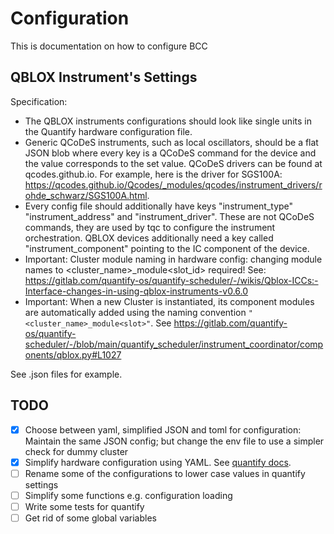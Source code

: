 # Configuration

This is documentation on how to configure BCC


## QBLOX Instrument's Settings
Specification:

- The QBLOX instruments configurations should look like single units in the Quantify hardware configuration file.
- Generic QCoDeS instruments, such as local oscillators, should be a flat JSON blob where every key is a QCoDeS command for the device and the value corresponds to the set value. QCoDeS drivers can be found at qcodes.github.io. For example, here is the driver for SGS100A: https://qcodes.github.io/Qcodes/_modules/qcodes/instrument_drivers/rohde_schwarz/SGS100A.html.
- Every config file should additionally have keys "instrument_type" "instrument_address" and "instrument_driver". These are not QCoDeS commands, they are used by tqc to configure the instrument orchestration. QBLOX devices additionally need a key called "instrument_component" pointing to the IC component of the device.
- Important: Cluster module naming in hardware config: changing module names to <cluster_name>_module<slot_id> required! See: https://gitlab.com/quantify-os/quantify-scheduler/-/wikis/Qblox-ICCs:-Interface-changes-in-using-qblox-instruments-v0.6.0
- Important: When a new Cluster is instantiated, its component modules are automatically added using the naming convention `"<cluster_name>_module<slot>"`. See https://gitlab.com/quantify-os/quantify-scheduler/-/blob/main/quantify_scheduler/instrument_coordinator/components/qblox.py#L1027

See .json files for example.

## TODO

- [x] Choose between yaml, simplified JSON and toml for configuration: Maintain the same JSON config; but change the env file to use a simpler check for dummy cluster
- [x] Simplify hardware configuration using YAML. See [quantify docs](https://quantify-os.org/docs/quantify-scheduler/dev/reference/qblox/How%20to%20use.html#sec-qblox-how-to-configure).
- [ ] Rename some of the configurations to lower case values in quantify settings
- [ ] Simplify some functions e.g. configuration loading
- [ ] Write some tests for quantify
- [ ] Get rid of some global variables